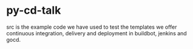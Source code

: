 # py-cd-talk
src is the example code we have used to test the templates we offer continuous
integration, delivery and deployment in buildbot, jenkins and gocd.
